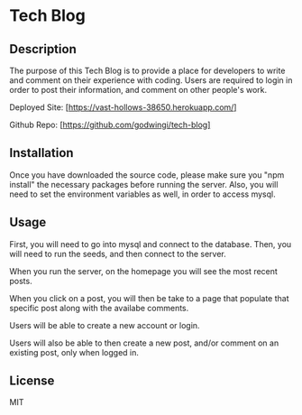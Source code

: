 # Tech Blog

## Description

The purpose of this Tech Blog is to provide a place for developers to write and comment on their experience with coding. Users are required to login in order to post their information, and comment on other people's work.

Deployed Site: [https://vast-hollows-38650.herokuapp.com/]

Github Repo: [https://github.com/godwingi/tech-blog]

## Installation

Once you have downloaded the source code, please make sure you "npm install" the necessary packages before running the server. Also, you will need to set the environment variables as well, in order to access mysql.

## Usage

First, you will need to go into mysql and connect to the database.
Then, you will need to run the seeds, and then connect to the server. 

When you run the server, on the homepage you will see the most recent posts.

When you click on a post, you will then be take to a page that populate that specific post along with the availabe comments.

Users will be able to create a new account or login. 

Users will also be able to then create a new post, and/or comment on an existing post, only when logged in.

## License
MIT
